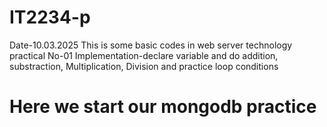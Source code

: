 # IT2234-p
Date-10.03.2025
This is some basic codes in web server technology
practical No-01
Implementation-declare variable and do addition, substraction, Multiplication, Division and practice loop conditions
# Here we start our mongodb practice

